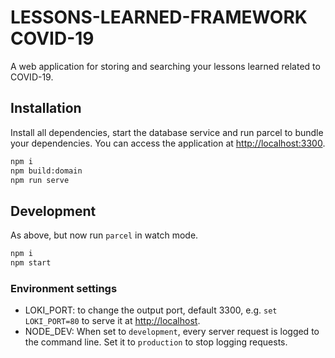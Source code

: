# LESSONS-LEARNED-FRAMEWORK COVID-19

A web application for storing and searching your lessons learned related to COVID-19.

## Installation

Install all dependencies, start the database service and run parcel to bundle your dependencies. You can access the application at [http://localhost:3300](http://localhost:3300).

```bash
npm i
npm build:domain
npm run serve
```

## Development

As above, but now run `parcel` in watch mode.

```bash
npm i
npm start
```

### Environment settings

- LOKI_PORT: to change the output port, default 3300, e.g. `set LOKI_PORT=80` to serve it at [http://localhost](http://localhost).
- NODE_DEV: When set to `development`, every server request is logged to the command line. Set it to `production` to stop logging requests.
